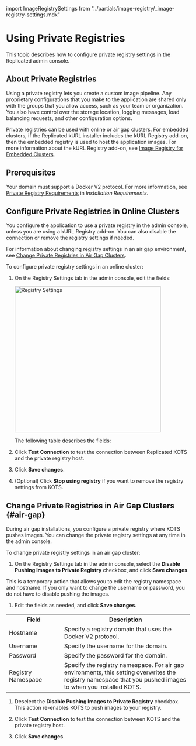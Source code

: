 import ImageRegistrySettings from "../partials/image-registry/_image-registry-settings.mdx"

# Using Private Registries

This topic describes how to configure private registry settings in the Replicated admin console.

## About Private Registries

Using a private registry lets you create a custom image pipeline. Any proprietary configurations that you make to the application are shared only with the groups that you allow access, such as your team or organization. You also have control over the storage location, logging messages, load balancing requests, and other configuration options.

Private registries can be used with online or air gap clusters. For embedded clusters, if the Replicated kURL installer includes the kURL Registry add-on, then the embedded registry is used to host the application images. For more information about the kURL Registry add-on, see [Image Registry for Embedded Clusters](image-registry-embedded-cluster).

## Prerequisites

Your domain must support a Docker V2 protocol. For more information, see [Private Registry Requirements](installing-general-requirements#private-registry-requirements) in _Installation Requirements_.

## Configure Private Registries in Online Clusters

You configure the application to use a private registry in the admin console, unless you are using a kURL Registry add-on. You can also disable the connection or remove the registry settings if needed.

For information about changing registry settings in an air gap environment, see [Change Private Registries in Air Gap Clusters](#air-gap).

To configure private registry settings in an online cluster:

1. On the Registry Settings tab in the admin console, edit the fields:
    
    <img src="/images/registry-settings.png" alt="Registry Settings" width="400"></img>

    The following table describes the fields:

    <ImageRegistrySettings/>

1. Click **Test Connection** to test the connection between Replicated KOTS and the private registry host.

1. Click **Save changes**.

1. (Optional) Click **Stop using registry** if you want to remove the registry settings from KOTS.

## Change Private Registries in Air Gap Clusters {#air-gap}

During air gap installations, you configure a private registry where KOTS pushes images. You can change the private registry settings at any time in the admin console.

To change private registry settings in an air gap cluster:

1. On the Registry Settings tab in the admin console, select the **Disable Pushing Images to Private Registry** checkbox, and click **Save changes**. 

  This is a temporary action that allows you to edit the registry namespace and hostname. If you only want to change the username or password, you do not have to disable pushing the images.

1. Edit the fields as needed, and click **Save changes**.

  <table>
    <tr>
      <th width="30%">Field</th>
      <th width="70%">Description</th>
    </tr>
    <tr>
      <td>Hostname</td>
      <td>Specify a registry domain that uses the Docker V2 protocol.</td>
    </tr>
    <tr>
      <td>Username</td>
      <td>Specify the username for the domain.</td>
    </tr>
    <tr>
      <td>Password</td>
      <td>Specify the password for the domain.</td>
    </tr>
    <tr>
      <td>Registry Namespace</td>
      <td>Specify the registry namespace. For air gap environments, this setting overwrites the registry namespace that you pushed images to when you installed KOTS.</td>
    </tr>
  </table>

1. Deselect the **Disable Pushing Images to Private Registry** checkbox. This action re-enables KOTS to push images to your registry.

1. Click **Test Connection** to test the connection between KOTS and the private registry host.

1. Click **Save changes**.